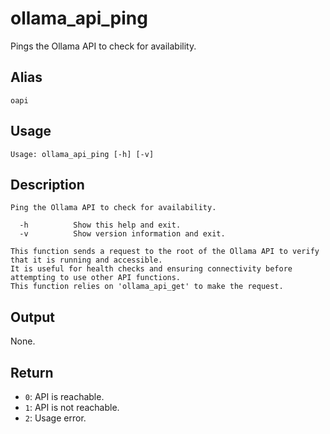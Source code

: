 # ollama_api_ping

Pings the Ollama API to check for availability.

## Alias

`oapi`

## Usage
```
Usage: ollama_api_ping [-h] [-v]
```

## Description
```
Ping the Ollama API to check for availability.

  -h          Show this help and exit.
  -v          Show version information and exit.

This function sends a request to the root of the Ollama API to verify that it is running and accessible.
It is useful for health checks and ensuring connectivity before attempting to use other API functions.
This function relies on 'ollama_api_get' to make the request.
```

## Output

None.

## Return

* `0`: API is reachable.
* `1`: API is not reachable.
* `2`: Usage error.
